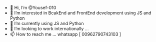 - 👋 Hi, I’m @Yousef-010
- 👀 I’m interested in BcakEnd and FrontEnd development using JS and Python
- 🌱 I’m currently using JS and Python
- 💞️ I’m looking to work internationally ...
- 📫 How to reach me ... whatsapp [ 00962790743103 ]

<!---
Yousef-010/Yousef-010 is a ✨ special ✨ repository because its `README.md` (this file) appears on your GitHub profile.
You can click the Preview link to take a look at your changes.
--->
